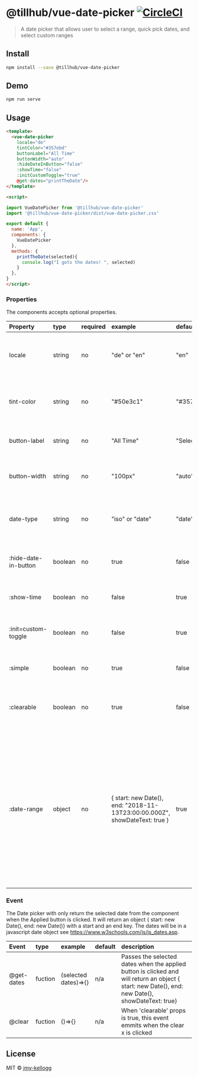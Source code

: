 # @tillhub/vue-date-picker [![CircleCI](https://circleci.com/gh/tillhub/vue-date-picker/tree/master.svg?style=svg)](https://circleci.com/gh/tillhub/vue-date-picker/tree/master)
> A date picker that allows user to select a range, quick pick dates, and select custom ranges

## Install

```bash
npm install --save @tillhub/vue-date-picker
```

## Demo

```bash
npm run serve
```

## Usage

```html
<template>
  <vue-date-picker
    locale="de"
    tintColor="#357ebd"
    buttonLabel="All Time"
    buttonWidth="auto"
    :hideDateInButton="false"
    :showTime="false"
    :initCustomToggle="true"
    @get-dates="printTheDate"/>
</template>

<script>

import VueDatePicker from '@tillhub/vue-date-picker'
import '@tillhub/vue-date-picker/dist/vue-date-picker.css'

export default {
  name: 'App',
  components: {
    VueDatePicker
  },
  methods: {
    printTheDate(selected){
      console.log("I gots the dates! ", selected)
    }
  },
}
</script>
```

### Properties

The components accepts optional properties.

| Property             | type    | required | example                                                    | default   | description                                                                          |
|:-------------------- |:--------|:---------|:-----------------------------------------------------------|:----------|:------------------------------------------------------------------------------------ |
| locale               | string  | no       | "de" or "en"                                               | "en"      | Currently only German and English is supported. Only 'de' and 'en '                  |
| tint-color           | string  | no       | "#50e3c1"                                                  | "#357ebd" | This allows customized color of the highlighted date range on the calender           |
| button-label         | string  | no       | "All Time"                                                 | "Select"  | Customized Button Lable to override default                                          |
| button-width         | string  | no       | "100px"                                                    | "auto"    | Overrides the button width, but default it adjust to content                         |
| date-type            | string  | no       | "iso" or "date"                                            | "date"    | Formates the get-dates (start/end) to eiter date format or ISO string format         |
| :hide-date-in-button | boolean | no       | true                                                       | false     | Overrides the applied date being showed in place of Button label                     |
| :show-time           | boolean | no       | false                                                      | true      | Overrides the time being shown next to the date                                      |
| :init=custom-toggle  | boolean | no       | false                                                      | true      | Activates or de-activate Custom toggle at the bottom on inital open                  |
| :simple              | boolean | no       | true                                                       | false     | This will only have the date-range calender select options                           |
| :clearable           | boolean | no       | true                                                       | false     | An X icon will appear on the button that will clear date and return {} on @get-dates |
| :date-range          | object  | no       | { start: new Date(),<br/> end: "2018-11-13T23:00:00.000Z",<br/> showDateText: true } | true      | Allows the date-range to be past in. The obejct must include a 'start' and 'end' key with a date value or an ISO sting. 'showDateText' (optional) must be a boolean and will over ride the button lable and message above the calender to be the date range. It defaults to false |

### Event

The Date picker with only return the selected date from the component when the Applied button is clicked. It will return an object { start: new Date(), end: new Date()} with a start and an end key. The dates will be in a javascript date object see https://www.w3schools.com/js/js_dates.asp.

| Event      | type    | example              | default | description                                                                                                                   |
|:-----------|:--------|:---------------------|:--------|:------------------------------------------------------------------------------------------------------------------------------|
| @get-dates | fuction | (selected dates)=>{} | n/a     | Passes the selected dates when the applied button is clicked and will return an object  { start: new Date(), end: new Date(), showDateText: true} |
| @clear     | fuction | ()=>{}               | n/a     | When 'clearable' props is true, this event emmits when the clear x is clicked |
## License

MIT © [jmy-kellogg](https://github.com/jmy-kellogg)
